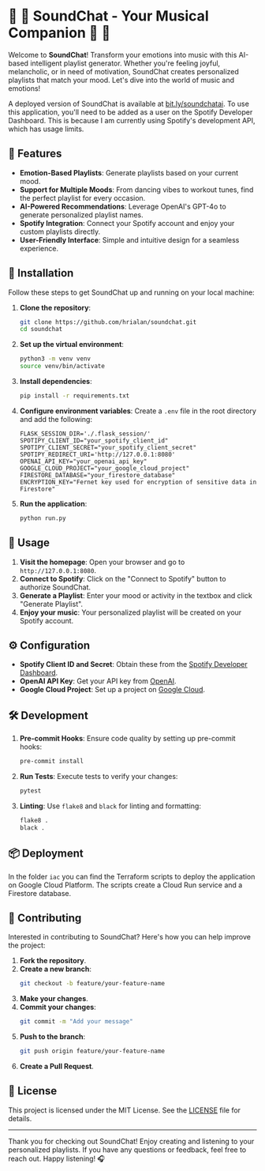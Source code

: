# 🕺 🎵 SoundChat - Your Musical Companion 🎵 🕺

Welcome to **SoundChat**! Transform your emotions into music with this AI-based intelligent playlist generator. Whether you're feeling joyful, melancholic, or in need of motivation, SoundChat creates personalized playlists that match your mood. Let's dive into the world of music and emotions!

A deployed version of SoundChat is available at [bit.ly/soundchatai](https://bit.ly/soundchatai).
To use this application, you'll need to be added as a user on the Spotify Developer Dashboard. This is because I am currently using Spotify's development API, which has usage limits.

## 🌟 Features

- **Emotion-Based Playlists**: Generate playlists based on your current mood.
- **Support for Multiple Moods**: From dancing vibes to workout tunes, find the perfect playlist for every occasion.
- **AI-Powered Recommendations**: Leverage OpenAI's GPT-4o to generate personalized playlist names.
- **Spotify Integration**: Connect your Spotify account and enjoy your custom playlists directly.
- **User-Friendly Interface**: Simple and intuitive design for a seamless experience.

## 🚀 Installation

Follow these steps to get SoundChat up and running on your local machine:

1. **Clone the repository**:
    ```sh
    git clone https://github.com/hrialan/soundchat.git
    cd soundchat
    ```

2. **Set up the virtual environment**:
    ```sh
    python3 -m venv venv
    source venv/bin/activate
    ```

3. **Install dependencies**:
    ```sh
    pip install -r requirements.txt
    ```

4. **Configure environment variables**:
    Create a `.env` file in the root directory and add the following:
    ```env
    FLASK_SESSION_DIR='./.flask_session/'
    SPOTIPY_CLIENT_ID="your_spotify_client_id"
    SPOTIPY_CLIENT_SECRET="your_spotify_client_secret"
    SPOTIPY_REDIRECT_URI='http://127.0.0.1:8080'
    OPENAI_API_KEY="your_openai_api_key"
    GOOGLE_CLOUD_PROJECT="your_google_cloud_project"
    FIRESTORE_DATABASE="your_firestore_database"
    ENCRYPTION_KEY="Fernet key used for encryption of sensitive data in Firestore"
    ```

5. **Run the application**:
    ```sh
    python run.py
    ```

## 🎉 Usage

1. **Visit the homepage**: Open your browser and go to `http://127.0.0.1:8080`.
2. **Connect to Spotify**: Click on the "Connect to Spotify" button to authorize SoundChat.
3. **Generate a Playlist**: Enter your mood or activity in the textbox and click "Generate Playlist".
4. **Enjoy your music**: Your personalized playlist will be created on your Spotify account.

## ⚙️ Configuration

- **Spotify Client ID and Secret**: Obtain these from the [Spotify Developer Dashboard](https://developer.spotify.com/dashboard/applications).
- **OpenAI API Key**: Get your API key from [OpenAI](https://beta.openai.com/signup/).
- **Google Cloud Project**: Set up a project on [Google Cloud](https://console.cloud.google.com/).

## 🛠 Development

1. **Pre-commit Hooks**: Ensure code quality by setting up pre-commit hooks:
    ```sh
    pre-commit install
    ```

2. **Run Tests**: Execute tests to verify your changes:
    ```sh
    pytest
    ```

3. **Linting**: Use `flake8` and `black` for linting and formatting:
    ```sh
    flake8 .
    black .
    ```

## 📦 Deployment

In the folder `iac` you can find the Terraform scripts to deploy the application on Google Cloud Platform. The scripts create a Cloud Run service and a Firestore database.

## 🤝 Contributing

Interested in contributing to SoundChat? Here's how you can help improve the project:

1. **Fork the repository**.
2. **Create a new branch**:
    ```sh
    git checkout -b feature/your-feature-name
    ```
3. **Make your changes**.
4. **Commit your changes**:
    ```sh
    git commit -m "Add your message"
    ```
5. **Push to the branch**:
    ```sh
    git push origin feature/your-feature-name
    ```
6. **Create a Pull Request**.

## 📜 License

This project is licensed under the MIT License. See the [LICENSE](LICENSE) file for details.

---

Thank you for checking out SoundChat! Enjoy creating and listening to your personalized playlists. If you have any questions or feedback, feel free to reach out. Happy listening! 🎧
